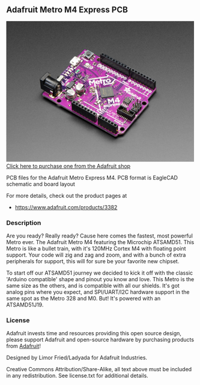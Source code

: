 ## Adafruit Metro M4 Express PCB

<a href="http://www.adafruit.com/products/3382"><img src="assets/image.jpg?raw=true" width="500px"><br/>
Click here to purchase one from the Adafruit shop</a>

PCB files for the Adafruit Metro Express M4. PCB format is EagleCAD schematic and board layout

For more details, check out the product pages at
* https://www.adafruit.com/products/3382

### Description

Are you ready? Really ready? Cause here comes the fastest, most powerful Metro ever. The Adafruit Metro M4 featuring the Microchip ATSAMD51. This Metro is like a bullet train, with it's 120MHz Cortex M4 with floating point support. Your code will zig and zag and zoom, and with a bunch of extra peripherals for support, this will for sure be your favorite new chipset.

To start off our ATSAMD51 journey we decided to kick it off with the classic 'Arduino compatible' shape and pinout you know and love. This Metro is the same size as the others, and is compatible with all our shields. It's got analog pins where you expect, and SPI/UART/I2C hardware support in the same spot as the Metro 328 and M0. But! It's powered with an ATSAMD51J19.

### License

Adafruit invests time and resources providing this open source design, please support Adafruit and open-source hardware by purchasing products from [Adafruit](https://www.adafruit.com)!

Designed by Limor Fried/Ladyada for Adafruit Industries.

Creative Commons Attribution/Share-Alike, all text above must be included in any redistribution. See license.txt for additional details.
